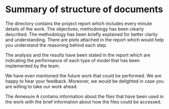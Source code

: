 # Summary of structure of documents 

The directory contains the project report which includes every minute details of the work. The objectives, methodology has been clearly described. The methodology has been briefly explained for better clarity and understanding. There are plots attached in the report which would help you understand the reasoning behind each step.

The analysis and the results have been stated in the report which are indicating the performance of each type of model that has been implemented by the team.

We have even mentioned the future work that could be performed. We are happy to hear your feedback. Moreover, we would be delighted in case you are willing to take our work ahead.    


The Annexure A contains information about the files that have been used in the work with the brief information about how the files could be accessed.